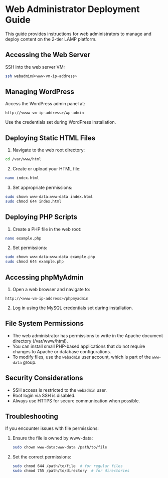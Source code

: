 # Web Administrator Deployment Guide

This guide provides instructions for web administrators to manage and deploy content on the 2-tier LAMP platform.

## Accessing the Web Server

SSH into the web server VM:

```bash
ssh webadmin@<www-vm-ip-address>
```

## Managing WordPress

Access the WordPress admin panel at:

```
http://<www-vm-ip-address>/wp-admin
```

Use the credentials set during WordPress installation.

## Deploying Static HTML Files

1. Navigate to the web root directory:

```bash
cd /var/www/html
```

2. Create or upload your HTML file:

```bash
nano index.html
```

3. Set appropriate permissions:

```bash
sudo chown www-data:www-data index.html
sudo chmod 644 index.html
```

## Deploying PHP Scripts

1. Create a PHP file in the web root:

```bash
nano example.php
```

2. Set permissions:

```bash
sudo chown www-data:www-data example.php
sudo chmod 644 example.php
```

## Accessing phpMyAdmin

1. Open a web browser and navigate to:

```
http://<www-vm-ip-address>/phpmyadmin
```

2. Log in using the MySQL credentials set during installation.

## File System Permissions

- The web administrator has permissions to write in the Apache document directory (/var/www/html).
- You can install small PHP-based applications that do not require changes to Apache or database configurations.
- To modify files, use the `webadmin` user account, which is part of the `www-data` group.

## Security Considerations

- SSH access is restricted to the `webadmin` user.
- Root login via SSH is disabled.
- Always use HTTPS for secure communication when possible.

## Troubleshooting

If you encounter issues with file permissions:

1. Ensure the file is owned by www-data:
   ```bash
   sudo chown www-data:www-data /path/to/file
   ```

2. Set the correct permissions:
   ```bash
   sudo chmod 644 /path/to/file  # for regular files
   sudo chmod 755 /path/to/directory  # for directories
   ```
